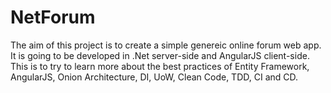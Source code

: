 # NetForum
The aim of this project is to create a simple genereic online forum web app. It is going to be developed in .Net server-side and AngularJS client-side. This is to try to learn more about the best practices of Entity Framework, AngularJS, Onion Architecture, DI, UoW, Clean Code, TDD, CI and CD.
